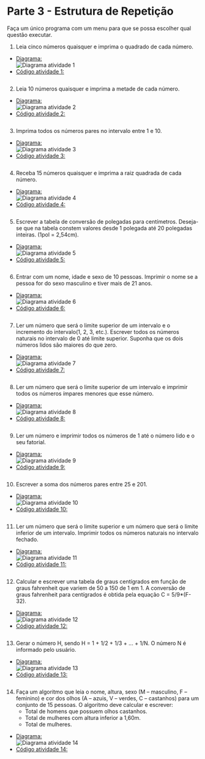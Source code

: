 # Parte 3 - Estrutura de Repetição

Faça um único programa com um menu para que se possa escolher qual questão executar.

1. Leia cinco números quaisquer e imprima o quadrado de cada número.

- [Diagrama: ](/Parte-3/atividade1.png)<br>
![Diagrama atividade 1](/Parte-3/atividade1.png)
- [Código atividade 1: ](/Parte-3/atividade1.py)
    ```python

    ```

2. Leia 10 números quaisquer e imprima a metade de cada número.

- [Diagrama: ](/Parte-3/atividade2.png)<br>
![Diagrama atividade 2](/Parte-3/atividade2.png)
- [Código atividade 2: ](/Parte-3/atividade2.py)
    ```python

    ```

3. Imprima todos os números pares no intervalo entre 1 e 10.

- [Diagrama: ](/Parte-3/atividade3.png)<br>
![Diagrama atividade 3](/Parte-3/atividade3.png)
- [Código atividade 3: ](/Parte-3/atividade3.py)
    ```python

    ```

4. Receba 15 números quaisquer e imprima a raiz quadrada de cada número.

- [Diagrama: ](/Parte-3/atividade4.png)<br>
![Diagrama atividade 4](/Parte-3/atividade4.png)
- [Código atividade 4: ](/Parte-3/atividade4.py)
    ```python

    ```

5. Escrever a tabela de conversão de polegadas para centímetros. Deseja-se que na tabela constem valores desde 1 polegada até 20 polegadas inteiras. (1pol = 2,54cm).

- [Diagrama: ](/Parte-3/atividade5.png)<br>
![Diagrama atividade 5](/Parte-3/atividade5.png)
- [Código atividade 5: ](/Parte-3/atividade5.py)
    ```python

    ```

6. Entrar com um nome, idade e sexo de 10 pessoas. Imprimir o nome se a pessoa for do sexo masculino e tiver mais de 21 anos.

- [Diagrama: ](/Parte-3/atividade6.png)<br>
![Diagrama atividade 6](/Parte-3/atividade6.png)
- [Código atividade 6: ](/Parte-3/atividade6.py)
    ```python

    ```

7. Ler um número que será o limite superior de um intervalo e o incremento do intervalo(1, 2, 3, etc.). Escrever todos os números naturais no intervalo de 0 até limite superior. Suponha que os dois números lidos são maiores do que zero.

- [Diagrama: ](/Parte-3/atividade7.png)<br>
![Diagrama atividade 7](/Parte-3/atividade7.png)
- [Código atividade 7: ](/Parte-3/atividade7.py)
    ```python

    ```

8. Ler um número que será o limite superior de um intervalo e imprimir todos os números ímpares menores que esse número.

- [Diagrama: ](/Parte-3/atividade8.png)<br>
![Diagrama atividade 8](/Parte-3/atividade8.png)
- [Código atividade 8: ](/Parte-3/atividade8.py)
    ```python

    ```

9. Ler um número e imprimir todos os números de 1 até o número lido e o seu fatorial.

- [Diagrama: ](/Parte-3/atividade9.png)<br>
![Diagrama atividade 9](/Parte-3/atividade9.png)
- [Código atividade 9: ](/Parte-3/atividade9.py)
    ```python

    ```

10. Escrever a soma dos números pares entre 25 e 201.

- [Diagrama: ](/Parte-3/atividade10.png)<br>
![Diagrama atividade 10](/Parte-3/atividade10.png)
- [Código atividade 10: ](/Parte-3/atividade10.py)
    ```python

    ```

11. Ler um número que será o limite superior e um número que será o limite inferior de um intervalo. Imprimir todos os números naturais no intervalo fechado.

- [Diagrama: ](/Parte-3/atividade11.png)<br>
![Diagrama atividade 11](/Parte-3/atividade11.png)
- [Código atividade 11: ](/Parte-3/atividade11.py)
    ```python

    ```

12. Calcular e escrever uma tabela de graus centígrados em função de graus fahrenheit que variem de 50 a 150 de 1 em 1. A conversão de graus fahrenheit para centígrados é obtida pela equação C = 5/9*(F-32).

- [Diagrama: ](/Parte-3/atividade12.png)<br>
![Diagrama atividade 12](/Parte-3/atividade12.png)
- [Código atividade 12: ](/Parte-3/atividade12.py)
    ```python

    ```

13. Gerar o número H, sendo H = 1 + 1/2 + 1/3 + ... + 1/N. O número N é informado pelo usuário.

- [Diagrama: ](/Parte-3/atividade13.png)<br>
![Diagrama atividade 13](/Parte-3/atividade13.png)
- [Código atividade 13: ](/Parte-3/atividade13.py)
    ```python

    ```

14. Faça um algoritmo que leia o nome, altura, sexo (M – masculino, F – feminino) e cor dos olhos (A – azuis, V – verdes, C – castanhos) para um conjunto de 15 pessoas. O algoritmo deve calcular e escrever:
    - Total de homens que possuem olhos castanhos.
    - Total de mulheres com altura inferior a 1,60m.
    - Total de mulheres.

- [Diagrama: ](/Parte-3/atividade14.png)<br>
![Diagrama atividade 14](/Parte-3/atividade14.png)
- [Código atividade 14: ](/Parte-3/atividade14.py)
    ```python

    ```
